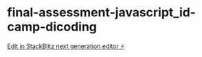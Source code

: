 # final-assessment-javascript_id-camp-dicoding

[Edit in StackBlitz next generation editor ⚡️](https://stackblitz.com/~/github.com/devannoap31/final-assessment-javascript_id-camp-dicoding)
